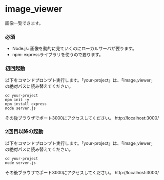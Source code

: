 # image_viewer
画像一覧できます。

### 必須
- Node.js: 画像を動的に見ていくのにローカルサーバが要ります。
- npm: expressライブラリを使うので要ります。

### 初回起動
以下をコマンドプロンプト実行します。「your-project」は、「image_viewer」の絶対パスに読み替えてください。
```
cd your-project
npm init -y
npm install express
node server.js
```
その後ブラウザでポート3000にアクセスしてください。
http://localhost:3000/

### 2回目以降の起動
以下をコマンドプロンプト実行します。「your-project」は、「image_viewer」の絶対パスに読み替えてください。
```
cd your-project
node server.js
```
その後ブラウザでポート3000にアクセスしてください。
http://localhost:3000/
